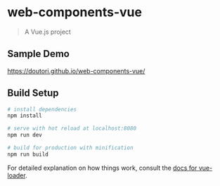 # web-components-vue

> A Vue.js project

## Sample Demo

https://doutori.github.io/web-components-vue/

## Build Setup

``` bash
# install dependencies
npm install

# serve with hot reload at localhost:8080
npm run dev

# build for production with minification
npm run build
```

For detailed explanation on how things work, consult the [docs for vue-loader](http://vuejs.github.io/vue-loader).
